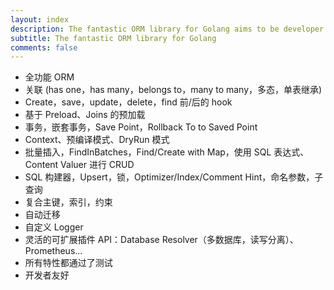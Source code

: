 ```yaml
---
layout: index
description: The fantastic ORM library for Golang aims to be developer friendly.
subtitle: The fantastic ORM library for Golang
comments: false
---
```


* <i class="fa fa-rocket" aria-hidden="true"></i> 全功能 ORM
* <i class="fa fa-rocket" aria-hidden="true"></i> 关联 (has one，has many，belongs to，many to many，多态，单表继承)
* <i class="fa fa-rocket" aria-hidden="true"></i> Create，save，update，delete，find 前/后的 hook
* <i class="fa fa-rocket" aria-hidden="true"></i> 基于 Preload、Joins 的预加载
* <i class="fa fa-rocket" aria-hidden="true"></i> 事务，嵌套事务，Save Point，Rollback To to Saved Point
* <i class="fa fa-rocket" aria-hidden="true"></i> Context、预编译模式、DryRun 模式
* <i class="fa fa-rocket" aria-hidden="true"></i> 批量插入，FindInBatches，Find/Create with Map，使用 SQL 表达式、Content Valuer 进行 CRUD
* <i class="fa fa-rocket" aria-hidden="true"></i> SQL 构建器，Upsert，锁，Optimizer/Index/Comment Hint，命名参数，子查询
* <i class="fa fa-rocket" aria-hidden="true"></i> 复合主键，索引，约束
* <i class="fa fa-rocket" aria-hidden="true"></i> 自动迁移
* <i class="fa fa-rocket" aria-hidden="true"></i> 自定义 Logger
* <i class="fa fa-rocket" aria-hidden="true"></i> 灵活的可扩展插件 API：Database Resolver（多数据库，读写分离）、Prometheus...
* <i class="fa fa-rocket" aria-hidden="true"></i> 所有特性都通过了测试
* <i class="fa fa-rocket" aria-hidden="true"></i> 开发者友好

